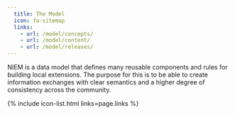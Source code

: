 ```yaml
---
  title: The Model
  icon: fa-sitemap
  links:
    - url: /model/concepts/
    - url: /model/content/
    - url: /model/releases/
---
```


NIEM is a data model that defines many reusable components and rules for building local extensions.  The purpose for this is to be able to create information exchanges with clear semantics and a higher degree of consistency across the community.

{% include icon-list.html links=page.links %}

